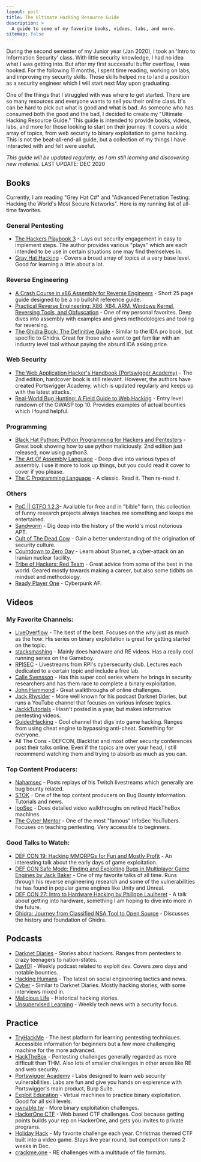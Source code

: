 ```yaml
---
layout: post
title: The Ultimate Hacking Resource Guide  
description: >
  A guide to some of my favorite books, vidoes, labs, and more.  
sitemap: false
---
```


During the second semester of my Junior year (Jan 2020), I took an 'Intro to Information 
Security' class. With little security knowledge, I had no idea what I was getting into.
But after my first successful buffer overflow, I was hooked. For the following 11 months,
I spent time reading, working on labs, and improving my security skills. Those skills helped me to land 
a position as a security engineer which I will start next May upon graduating. 

One of the things that I struggled with was where to get started. There are so many resources and 
everyone wants to sell you their online class. It's can be hard to pick out what is good and what is 
bad. As someone who has consumed both the good and the bad, I decided to create
my "Ultimate Hacking Resource Guide." This guide is intended to provide books, videos, labs, and more
for those looking to start on their journey. It covers a wide array of topics, from web security to 
binary exploitation to game hacking. This is not the beat-all-end-all guide, but a collection of my 
things I have interacted with and felt were useful.


*This guide will be updated regularly, as I am still learning and discovering new material.* 
LAST UPDATE: DEC 2020

## Books
Currently, I am reading "Grey Hat C#" and "Advanced Penetration Testing: Hacking the World's Most Secure Networks". Here is my running list of all-time favorites.

### General Pentesting
- [The Hackers Playbook 3](https://www.amazon.com/Hacker-Playbook-Practical-Penetration-Testing-ebook/dp/B07CSPFYZ2) - Lays out security engagement in easy to implement 
steps. The author provides various "plays" which are each intended to be use in certain situations one may find themselves in.
- [Gray Hat Hacking](https://www.amazon.com/Gray-Hat-Hacking-Ethical-Handbook-ebook/dp/B07D3J9J4H/ref=sr_1_1?crid=21U0YDUSIGX3S&dchild=1&keywords=gray+hat+hacking&qid=1608520720&s=digital-text&sprefix=Gray+Hat+hac%2Cdigital-text%2C168&sr=1-1) - Covers a broad array of topics at a very base level. Good for learning a little about a lot.


### Reverse Engineering
- [A Crash Course in x86 Assembly for Reverse Engineers](https://sensepost.com/blogstatic/2014/01/SensePost_crash_course_in_x86_assembly-.pdf) - Short 25 page guide 
designed to be a no bullshit reference guide.
- [Practical Reverse Engineering: X86, X64, ARM, Windows Kernel, Reversing Tools, and Obfuscation](https://www.amazon.com/Practical-Reverse-Engineering-Reversing-Obfuscation/dp/1118787315) - 
One of my personal favorites. Deep dives into assembly with examples and gives methodologies and tooling for reversing.
- [The Ghidra Book: The Definitive Guide](https://www.amazon.com/Practical-Reverse-Engineering-Reversing-Obfuscation/dp/1118787315) - Similar to the IDA pro book, but specific to Ghidra. Great for those
who want to get familiar with an industry level tool without paying the absurd IDA asking price.

### Web Security
- [The Web Application Hacker's Handbook (Portswigger Academy)](https://portswigger.net/web-security/web-application-hackers-handbook) - The 2nd edition, hardcover book is still relevant. However, the authors 
have created Portswigger Academy, which is updated regularly and keeps up with the latest attacks.`
- [Real-World Bug Hunting: A Field Guide to Web Hacking](https://www.amazon.com/Real-World-Bug-Hunting-Field-Hacking/dp/1593278616) - Entry level rundown of the OWASP top 10. Provides examples of actual bounties
which I found helpful.

### Programming
- [Black Hat Python: Python Programming for Hackers and Pentesters](https://nostarch.com/black-hat-python2E) - Great book showing how to use python maliciously. 2nd edition just released,
 now using python3.
- [The Art Of Assembly Language](https://www.amazon.com/Art-Assembly-Language-2nd/dp/1593272073) - Deep dive into various types of assembly. I use it more to look up things, but you could read it cover to cover if you please.
- [The C Programming Language](https://www.amazon.com/Programming-Language-2nd-Brian-Kernighan/dp/0131103628/ref=sr_1_3?crid=LR0V3OUOF3JJ&dchild=1&keywords=the+c+programming+language&qid=1608520983&s=books&sprefix=The+c+prog%2Cstripbooks%2C172&sr=1-3) - A classic. Read it. Then re-read it.

### Others
- [PoC || GTFO 1,2,3](https://www.amazon.com/PoC-GTFO-3-Manul-Laphroaig/dp/1718500645/ref=sr_1_1?dchild=1&keywords=poc+or+gtfo&qid=1608521036&s=books&sr=1-1)- Available for free and in "bible" form, this collection of funny research projects always
teaches me something and keeps me entertained.
- [Sandworm](https://www.amazon.com/Sandworm-Cyberwar-Kremlins-Dangerous-Hackers/dp/0525564632/ref=sr_1_1?dchild=1&keywords=sandworm&qid=1608521108&s=books&sr=1-1) - Dig deep into the history of the world's most notorious APT.
- [Cult of The Dead Cow](https://www.amazon.com/Cult-Dead-Cow-Original-Supergroup/dp/154176238X/ref=sr_1_1?crid=10ASMSKOHJKG&dchild=1&keywords=cult+of+the+dead+cow&qid=1608521124&s=books&sprefix=cult+of+the+dead%2Cstripbooks%2C157&sr=1-1) - Gain a better understanding of the origination of security culture.
- [Countdown to Zero Day](https://www.amazon.com/Countdown-Zero-Day-Stuxnet-Digital/dp/0770436196/ref=sr_1_1?crid=37ATWH4RBCISC&dchild=1&keywords=countdown+to+zero+day&qid=1608521147&s=books&sprefix=countdown+to+%2Cstripbooks%2C178&sr=1-1) - Learn about Stuxnet, a cyber-attack on an Iranian nuclear facility.
- [Tribe of Hackers: Red Team](https://www.amazon.com/Tribe-Hackers-Red-Team-Cybersecurity/dp/1119643325/ref=sr_1_1?dchild=1&keywords=tribe+of+hackers+red&qid=1608521175&s=books&sr=1-1) - Great advice from some of the best in the world. Geared mostly
towards making a career, but also some tidbits on mindset and methodology.
- [Ready Player One](https://www.amazon.com/Ready-Player-One-Ernest-Cline/dp/0307887448/ref=sr_1_1?dchild=1&keywords=ready+player+one&qid=1608521192&s=books&sr=1-1) - Cyberpunk AF.

## Videos
### My Favorite Channels:
- [LiveOverflow](https://www.youtube.com/channel/UClcE-kVhqyiHCcjYwcpfj9w) - The best of the best. Focuses on the *why* just as much as the *how*. His series on binary
exploitation is great for getting started on the topic.
- [stacksmashing](https://www.youtube.com/channel/UC3S8vxwRfqLBdIhgRlDRVzw) - Mainly does hardware and RE videos. Has a really cool running series on the Gameboy.
- [RPISEC](https://www.youtube.com/channel/UCY_laWYwPgB9eyxMdPjedcQ) - Livestreams from RPI's cybersecurity club. Lectures each dedicated to a certain topic and include a free lab.
- [Calle Svensson](https://www.youtube.com/user/ZetaTwo) - Has this super cool series where he brings in security researchers and has them race to complete a binary exploitation.
- [John Hammond](https://www.youtube.com/user/RootOfTheNull) - Great walkthroughs of online challenges.
- [Jack Rhysider](https://www.youtube.com/user/tunnelsup) - More well known for his podcast Darknet Diaries, but runs a YouTube channel that focuses on various infosec topics.
- [JackkTutorials](https://www.youtube.com/user/JackkTutorials) - Hasn't posted in a year, but makes informative pentesting videos.
- [GuidedHacking](https://www.youtube.com/user/L4DL4D2EUROPE) - Cool channel that digs into game hacking. Ranges from using cheat engine to bypassing anti-cheat. Something for everyone.
- All The Cons - DEFCON, BlackHat and most other security conferences post their talks online. Even if the topics are over your head, I still recommend watching them and trying to absorb as much as you can.

### Top Content Producers:
- [Nahamsec](https://www.youtube.com/channel/UCCZDt7MuC3Hzs6IH4xODLBw) - Posts replays of his Twitch livestreams which generally are bug bounty related.
- [STOK](https://www.youtube.com/channel/UCQN2DsjnYH60SFBIA6IkNwg) - One of the top content producers on Bug Bounty information. Tutorials and news.
- [IppSec](https://www.youtube.com/channel/UCa6eh7gCkpPo5XXUDfygQQA) - Does detailed video walkthroughs on retired HackTheBox machines.
- [The Cyber Mentor](https://www.youtube.com/channel/UC0ArlFuFYMpEewyRBzdLHiw) - One of the most "famous" InfoSec YouTubers. Focuses on teaching pentesting. Very accessible to beginners.

### Good Talks to Watch: 
- [DEF CON 19: Hacking MMORPGs for Fun and Mostly Profit](https://www.youtube.com/watch?v=hABj_mrP-no&ab_channel=Christiaan008) - An interesting talk about the early days of game exploitation.
- [DEF CON Safe Mode: Finding and Exploiting Bugs in Multiplayer Game Engines by Jack Baker](https://www.youtube.com/watch?v=4weoWSzuCxs&ab_channel=DEFCONConference) - One of my favorite talks of all time. Runs through his reverse engineering research
and some of the vulnerabilities he has found in popular game engines like Unity and Unreal.
- [DEF CON 27: Intro to Hardware Hacking by Philippe Laulheret](https://www.youtube.com/watch?v=HuCbr2588-w&t=1793s&ab_channel=DEFCONConference) - A talk about getting into hardware, something I am hoping to dive into more in the future.
- [Ghidra: Journey from Classified NSA Tool to Open Source](https://www.youtube.com/watch?v=kx2xp7IQNSc&t=589s&ab_channel=BlackHat) - Discusses the history and foundation of Ghidra.

## Podcasts
- [Darknet Diaries](https://darknetdiaries.com/) - Stories about hackers. Ranges from pentesters to crazy teenagers to nation-states.
- [Day[0]](https://open.spotify.com/show/4NKCxk8aPEuEFuHsEQ9Tdt) - Weekly podcast related to exploit dev. Covers zero days and notable bounties.
- [Hacking Humans](https://thecyberwire.com/podcasts/hacking-humans) - The latest on social engineering tactics and news.
- [Cyber](https://open.spotify.com/show/3smcGJaAF6F7sioqFDQjzn) - Similar to Darknet Diaries. Mostly hacking stories, with some interviews mixed in. 
- [Malicious Life](https://malicious.life/) - Historical hacking stories.
- [Unsupervised Learning](https://danielmiessler.com/podcast/) - Weekly tech news with a security focus.

## Practice
- [TryHackMe](https://tryhackme.com/) - The best platform for learning pentesting techniques. Accessible information for beginners but a few more challenging machine for the
more advanced.
- [HackTheBox](https://www.hackthebox.eu/) - Pentesting challenges generally regarded as more difficult than THM. Also lots of smaller challenges in other areas like RE and web security.
- [Portswigger Academy](https://portswigger.net/web-security) - Labs designed to learn web security vulnerabilities. Labs are fun and give you hands on expierence with Portswigger's main product, Burp Suite.
- [Exploit Education](https://exploit.education/) - Virtual machines to practice binary exploitation. Good for all skill levels.
- [pwnable.tw](https://pwnable.tw/) - More binary exploitation challenges.
- [HackerOne CTF](https://ctf.hacker101.com/) - Web based CTF challenges. Cool because getting points builds your rep on HackerOne, and gets you invites to private programs.
- [Holiday Hack](https://www.holidayhackchallenge.com/2020/) - My favorite challenge each year. Christmas themed CTF built into a video game. Stays live year round, but competition runs 2 weeks in Dec.
- [crackme.one](https://crackmes.one/lasts) - RE challenges with a multitude of file formats.



